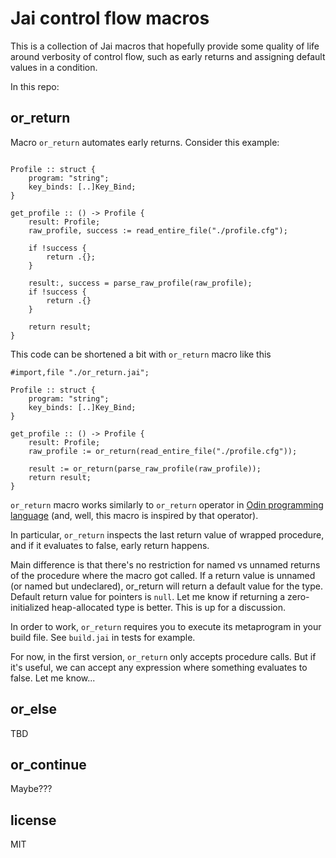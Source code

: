 # Jai control flow macros

This is a collection of Jai macros that hopefully provide some quality of life around verbosity of control flow, such as early returns and assigning default values in a condition.

In this repo:

## or_return

Macro `or_return` automates early returns. Consider this example:


```jai

Profile :: struct {
    program: "string";
    key_binds: [..]Key_Bind;
}

get_profile :: () -> Profile {
    result: Profile;
    raw_profile, success := read_entire_file("./profile.cfg");

    if !success {
        return .{};
    }
    
    result:, success = parse_raw_profile(raw_profile);
    if !success {
        return .{}
    }
    
    return result;
}
```

This code can be shortened a bit with `or_return` macro like this

```jai
#import,file "./or_return.jai";

Profile :: struct {
    program: "string";
    key_binds: [..]Key_Bind;
}

get_profile :: () -> Profile {
    result: Profile;
    raw_profile := or_return(read_entire_file("./profile.cfg"));
    
    result := or_return(parse_raw_profile(raw_profile));
    return result;
}
```

`or_return` macro works similarly to `or_return` operator in [Odin programming language](https://odin-lang.org/docs/overview/#or_return-operator) (and, well, this macro is inspired by that operator). 

In particular, `or_return` inspects the last return value of wrapped procedure,
and if it evaluates to false, early return happens.

Main difference is that there's no restriction for named vs unnamed returns of the procedure where the macro got called. If a return value is unnamed (or named but undeclared), or_return will return a default value for the type. Default return value for pointers is `null`. Let me know if returning a zero-initialized heap-allocated type is better. This is up for a discussion.

In order to work, `or_return` requires you to execute its metaprogram in your build file. See `build.jai` in tests for example.

For now, in the first version, `or_return` only accepts procedure calls. But if it's useful, we can accept any expression where something evaluates to false. Let me know...

## or_else

TBD

## or_continue

Maybe???

## license

MIT
